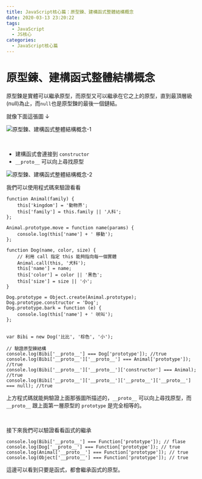 ```yaml
---
title: JavaScript核心篇：原型鍊、建構函式整體結構概念
date: 2020-03-13 23:20:22
tags:
  - JavaScript
  - JS核心
categories: 
  - JavaScript核心篇
---
```



# 原型鍊、建構函式整體結構概念

原型鍊是實體可以繼承原型，而原型又可以繼承在它之上的原型，直到最頂層級(null)為止，而`null`也是原型鍊的最後一個鏈結。

就像下面這張圖 ↓

![原型鍊、建構函式整體結構概念-1](https://firebasestorage.googleapis.com/v0/b/cheetoblog-8edf4.appspot.com/o/JS%EF%BC%9A%E6%A0%B8%E5%BF%83%E7%AF%87%2F%E5%8E%9F%E5%9E%8B%E9%8D%8A%E3%80%81%E5%BB%BA%E6%A7%8B%E5%87%BD%E5%BC%8F%E6%95%B4%E9%AB%94%E7%B5%90%E6%A7%8B%E6%A6%82%E5%BF%B5-1.jpg?alt=media&token=33666420-9e14-4595-89c4-90e96d6f1382)

<br>


* 建構函式會連接到 `constructor` 
* `__proto__` 可以向上尋找原型

![原型鍊、建構函式整體結構概念-2](https://firebasestorage.googleapis.com/v0/b/cheetoblog-8edf4.appspot.com/o/JS%EF%BC%9A%E6%A0%B8%E5%BF%83%E7%AF%87%2F%E5%8E%9F%E5%9E%8B%E9%8D%8A%E3%80%81%E5%BB%BA%E6%A7%8B%E5%87%BD%E5%BC%8F%E6%95%B4%E9%AB%94%E7%B5%90%E6%A7%8B%E6%A6%82%E5%BF%B5-2.jpg?alt=media&token=56b911ca-a91c-49af-9987-8925ff93a59f)

我們可以使用程式碼來驗證看看

```
function Animal(family) {
	this['kingdom'] = '動物界';
	this['family'] = this.family || '人科';
};

Animal.prototype.move = function name(params) {
	console.log(this['name'] + ' 移動');
};

function Dog(name, color, size) {
	// 利用 call 指定 this 能夠指向每一個實體
	Animal.call(this, '犬科');
	this['name'] = name;
	this['color'] = color || '黑色';
	this['size'] = size || '小';
}

Dog.prototype = Object.create(Animal.prototype);
Dog.prototype.constructor = 'Dog';
Dog.prototype.bark = function (e) {
	console.log(this['name'] + ' 吠叫');
};


var Bibi = new Dog('比比', '棕色', '小');

// 驗證原型鍊結構
console.log(Bibi['__proto__'] === Dog['prototype']); //true
console.log(Bibi['__proto__']['__proto__'] === Animal['prototype']);  //true
console.log(Bibi['__proto__']['__proto__']['constructor'] === Animal); //true
console.log(Bibi['__proto__']['__proto__']['__proto__']['__proto__'] === null); //true
```

上方程式碼就能夠驗證上面那張圖所描述的，`__proto__` 可以向上尋找原型，而 `__proto__` 跟上面第一層原型的 `prototype` 是完全相等的。

<br>

接下來我們可以驗證看看函式的繼承

```
console.log(Bibi['__proto__'] === Function['prototype']); // flase
console.log(Dog['__proto__'] === Function['prototype']); // true
console.log(Animal['__proto__'] === Function['prototype']); // true
console.log(Object['__proto__'] === Function['prototype']); // true
```

這邊可以看到只要是函式，都會繼承函式的原型。